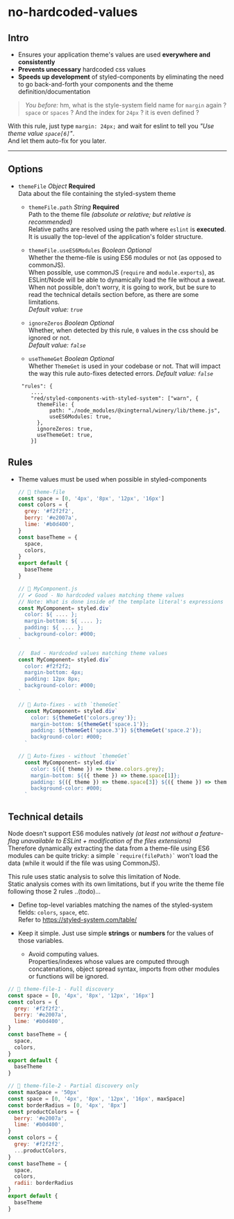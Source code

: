 # no-hardcoded-values

## Intro

- Ensures your application theme's values are used **everywhere and
  consistently**
- **Prevents unecessary** hardcoded css values
- **Speeds up development** of styled-components by eliminating the need to go
  back-and-forth your components and the theme definition/documentation

> _You before:_ hm, what is the style-system field name for `margin` again ?
> `space` or `spaces` ? And the index for `24px` ? it is even defined ?

With this rule, just type `margin: 24px;` and wait for eslint to tell you _"Use
theme value `space[6]`"_.  
And let them auto-fix for you later.

---

## Options

- `themeFile` _Object_ **Required**  
  Data about the file containing the styled-system theme

  - `themeFile.path` _String_ **Required**  
    Path to the theme file _(absolute or relative; but relative is
    recommended)_  
    Relative paths are resolved using the path where `eslint` is **executed**.  
    It is usually the top-level of the application's folder structure.

  - `themeFile.useES6Modules` _Boolean Optional_  
    Whether the theme-file is using ES6 modules or not (as opposed to
    commonJS).  
     When possible, use commonJS (`require` and `module.exports`), as ESLint/Node
    will be able to dynamically load the file without a sweat.  
     When not possible, don't worry, it is going to work, but be sure to read
    the technical details section before, as there are some limitations.  
    _Default value: `true`_

  - `ignoreZeros` _Boolean Optional_  
    Whether, when detected by this rule, `0` values in the css should be ignored
    or not.  
    _Default value: `false`_

  - `useThemeGet` _Boolean Optional_  
    Whether `ThemeGet` is used in your codebase or not. That will impact the way
    this rule auto-fixes detected errors. _Default value: `false`_

  ```
   "rules": {
      ....
      "red/styled-components-with-styled-system": ["warn", {
        themeFile: {
            path: "./node_modules/@xingternal/winery/lib/theme.js",
            useES6Modules: true,
        },
        ignoreZeros: true,
        useThemeGet: true,
      }]
  ```

## Rules

- Theme values must be used when possible in styled-components

  ```jsx
  // 📂 theme-file
  const space = [0, '4px', '8px', '12px', '16px']
  const colors = {
    grey: '#f2f2f2',
    berry: '#e2007a',
    lime: '#b0d400',
  }
  const baseTheme = {
    space,
    colors,
  }
  export default {
    baseTheme
  }

  // 📂 MyComponent.js
  // ✔ Good - No hardcoded values matching theme values
  // Note: What is done inside of the template literal's expressions (`${}`) is ignored by this rule.
  const MyComponent= styled.div`
    color: ${ .... };
    margin-bottom: ${ .... };
    padding: ${ .... };
    background-color: #000;
  `

  //  Bad - Hardcoded values matching theme values
  const MyComponent= styled.div`
    color: #f2f2f2;
    margin-bottom: 4px;
    padding: 12px 8px;
    background-color: #000;
  `

  // 🐲 Auto-fixes - with `themeGet`
    const MyComponent= styled.div`
      color: ${themeGet('colors.grey')};
      margin-bottom: ${themeGet('space.1')};
      padding: ${themeGet('space.3')} ${themeGet('space.2')};
      background-color: #000;
    `

  // 🐲 Auto-fixes - without `themeGet`
    const MyComponent= styled.div`
      color: ${({ theme }) => theme.colors.grey};
      margin-bottom: ${({ theme }) => theme.space[1]};
      padding: ${({ theme }) => theme.space[3]} ${({ theme }) => theme.space[2]};
      background-color: #000;
    `
  ```

## Technical details

Node doesn't support ES6 modules natively _(at least not without a feature-flag
unavailable to ESLint + modification of the files extensions)_  
 Therefore dynamically extracting the data from a theme-file using ES6 modules can
be quite tricky: a simple `` `require(filePath)` `` won't load the data (while it
would if the file was using CommonJS).

This rule uses static analysis to solve this limitation of Node.  
 Static analysis comes with its own limitations, but if you write the theme file
following those 2 rules ..(todo)...

- Define top-level variables matching the names of the styled-system fields:
  `colors`, `space`, etc.  
   Refer to https://styled-system.com/table/

- Keep it simple. Just use simple **strings** or **numbers** for the values of
  those variables.
  - Avoid computing values.  
    Properties/indexes whose values are computed through concatenations, object
    spread syntax, imports from other modules or functions will be ignored.

```jsx
// 📂 theme-file-1 - Full discovery
const space = [0, '4px', '8px', '12px', '16px']
const colors = {
  grey: '#f2f2f2',
  berry: '#e2007a',
  lime: '#b0d400',
}
const baseTheme = {
  space,
  colors,
}
export default {
  baseTheme
}

// 📂 theme-file-2 - Partial discovery only
const maxSpace = '50px'
const space = [0, '4px', '8px', '12px', '16px', maxSpace]
const borderRadius = [0, '4px', '8px']
const productColors = {
  berry: '#e2007a',
  lime: '#b0d400',
}
const colors = {
  grey: '#f2f2f2',
  ...productColors,
}
const baseTheme = {
  space,
  colors,
  radii: borderRadius
}
export default {
  baseTheme
}
```
